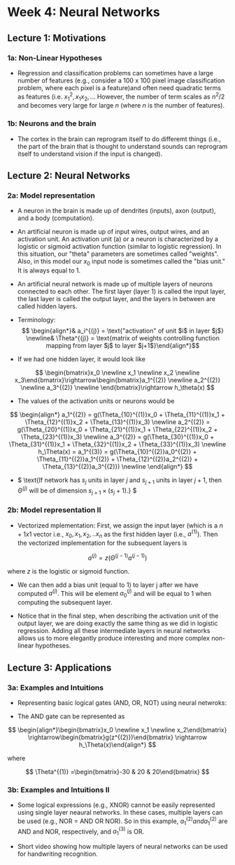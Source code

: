 # Week 4: Neural Networks

## Lecture 1: Motivations

### 1a: Non-Linear Hypotheses

* Regression and classification problems can sometimes have a large number of features (e.g., consider a 100 x 100 pixel image classification problem, where each pixel is a feature)and often need quadratic terms as features (i.e. $x_1^2, x_1x_2,..$. However, the number of term scales as $n^2/2$ and becomes very large for large $n$ (where $n$ is the number of features). 

### 1b: Neurons and the brain

* The cortex in the brain can reprogram itself to do differemt things (i.e., the part of the brain that is thought to understand sounds can reprogram itself to understand vision if the input is changed).

## Lecture 2: Neural Networks

### 2a: Model representation

* A neuron in the brain is made up of dendrites (inputs), axon (output), and a body (computation).

* An artificial neuron is made up of input wires, output wires, and an activation unit. An activation unit (a) or a neuron is characterized by a logistic or sigmoid activation function (similar to logistic regression). In this situation, our "theta" parameters are sometimes called "weights". Also, in this model our $x_0$ input node is sometimes called the "bias unit." It is always equal to 1.

* An artificial neural network is made up of multiple layers of neurons connected to each other. The first layer (layer 1) is called the input layer, the last layer is called the output layer, and the layers in between are called hidden layers.

* Terminology: 
$$
\begin{align*}& a_i^{(j)} = \text{"activation" of unit $i$ in layer $j$} \newline& \Theta^{(j)} = \text{matrix of weights controlling function mapping from layer $j$ to layer $j+1$}\end{align*}$$

* If we had one hidden layer, it would look like

$$
\begin{bmatrix}x_0 \newline x_1 \newline x_2 \newline x_3\end{bmatrix}\rightarrow\begin{bmatrix}a_1^{(2)} \newline a_2^{(2)} \newline a_3^{(2)} \newline \end{bmatrix}\rightarrow h_\theta(x)
$$

* The values of the activation units or neurons would be

$$
\begin{align*} a_1^{(2)} = g(\Theta_{10}^{(1)}x_0 + \Theta_{11}^{(1)}x_1 + \Theta_{12}^{(1)}x_2 + \Theta_{13}^{(1)}x_3) \newline a_2^{(2)} = g(\Theta_{20}^{(1)}x_0 + \Theta_{21}^{(1)}x_1 + \Theta_{22}^{(1)}x_2 + \Theta_{23}^{(1)}x_3) \newline a_3^{(2)} = g(\Theta_{30}^{(1)}x_0 + \Theta_{31}^{(1)}x_1 + \Theta_{32}^{(1)}x_2 + \Theta_{33}^{(1)}x_3) \newline h_\Theta(x) = a_1^{(3)} = g(\Theta_{10}^{(2)}a_0^{(2)} + \Theta_{11}^{(2)}a_1^{(2)} + \Theta_{12}^{(2)}a_2^{(2)} + \Theta_{13}^{(2)}a_3^{(2)}) \newline \end{align*}
$$

* $ \text{If network has $s_j$ units in layer $j$ and $s_{j+1}$ units in layer $j+1$, then $\Theta^{(j)}$ will be of dimension $s_{j+1} \times (s_j + 1)$.} $

### 2b: Model representation II

* Vectorized mplementation: First, we assign the input layer (which is a $n+1 x 1$ vector i.e., $x_0, x_1, x_2, ..x_n$ as the first hidden layer (i.e., $a^{(1)}$). Then the vectorized implementation for the subsequent layers is 

$$
a^{(j)} = z(\Theta^{(j-1)}a^{(j-1)})
$$

where $z$ is the logistic or sigmoid function. 

* We can then add a bias unit (equal to 1) to layer j after we have computed $a^{(j)}$. This will be element $a_0^{(j)}$ and will be equal to 1 when computing the subsequent layer.

* Notice that in the final step, when describing the activation unit of the output layer, we are doing exactly the same thing as we did in logistic regression. Adding all these intermediate layers in neural networks allows us to more elegantly produce interesting and more complex non-linear hypotheses.

## Lecture 3: Applications

### 3a: Examples and Intuitions

* Representing basic logical gates (AND, OR, NOT) using neural netwroks:

* The AND gate can be represented as

$$
\begin{align*}\begin{bmatrix}x_0 \newline x_1 \newline x_2\end{bmatrix} \rightarrow\begin{bmatrix}g(z^{(2)})\end{bmatrix} \rightarrow h_\Theta(x)\end{align*}
$$

where

$$
\Theta^{(1)} =\begin{bmatrix}-30 & 20 & 20\end{bmatrix}
$$

### 3b: Examples and Intuitions II

* Some logical expressions (e.g., XNOR) cannot be easily represented using single layer neaural networks. In these cases, multiple layers can be used (e.g., NOR = AND OR NOR). So in this example, $a_1^{(2)} and a_1^{(2)}$ are AND and NOR, respectively, and $a_1^{(3)}$ is OR.

* Short video showing how multiple layers of neural networks can be used for handwriting recognition.